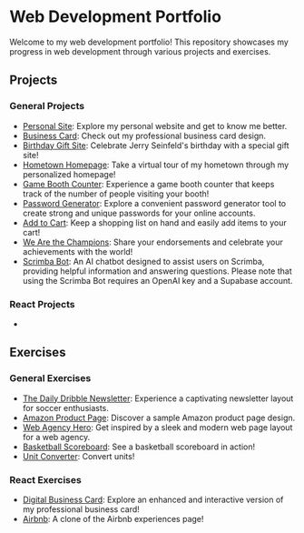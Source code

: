 # Web Development Portfolio

Welcome to my web development portfolio! This repository showcases my progress in web development through various projects and exercises.

## Projects

### General Projects

- [Personal Site](https://dulcet-mousse-84a6f6.netlify.app/): Explore my personal website and get to know me better.
- [Business Card](https://business-card-evanl.netlify.app/): Check out my professional business card design.
- [Birthday Gift Site](https://birthday-gift-site-evanl.netlify.app/): Celebrate Jerry Seinfeld's birthday with a special gift site!
- [Hometown Homepage](https://hometown-homepage-evanl.netlify.app/): Take a virtual tour of my hometown through my personalized homepage!
- [Game Booth Counter](https://game-booth-counter-evanl.netlify.app/): Experience a game booth counter that keeps track of the number of people visiting your booth!
- [Password Generator](https://password-generator-evanl.netlify.app/): Explore a convenient password generator tool to create strong and unique passwords for your online accounts.
- [Add to Cart](https://add-to-cart-evanl.netlify.app/): Keep a shopping list on hand and easily add items to your cart!
- [We Are the Champions](https://we-are-the-champions-evanl.netlify.app/): Share your endorsements and celebrate your achievements with the world!
- [Scrimba Bot](https://scrimba-bot.netlify.app/): An AI chatbot designed to assist users on Scrimba, providing helpful information and answering questions. Please note that using the Scrimba Bot requires an OpenAI key and a Supabase account.

### React Projects

- 

## Exercises

### General Exercises

- [The Daily Dribble Newsletter](https://the-daily-dribble-newsletter-evanl.netlify.app/): Experience a captivating newsletter layout for soccer enthusiasts.
- [Amazon Product Page](https://amazon-product-page-evanl.netlify.app/): Discover a sample Amazon product page design.
- [Web Agency Hero](https://web-agency-hero-evanl.netlify.app/): Get inspired by a sleek and modern web page layout for a web agency.
- [Basketball Scoreboard](https://basketball-scoreboard-evanl.netlify.app): See a basketball scoreboard in action!
- [Unit Converter](https://unit-converter-evanl.netlify.app/): Convert units!

### React Exercises

- [Digital Business Card](https://digital-business-card-evanl.netlify.app/): Explore an enhanced and interactive version of my professional business card!
- [Airbnb](https://airbnb-experiences-clone-evanl.netlify.app/): A clone of the Airbnb experiences page!